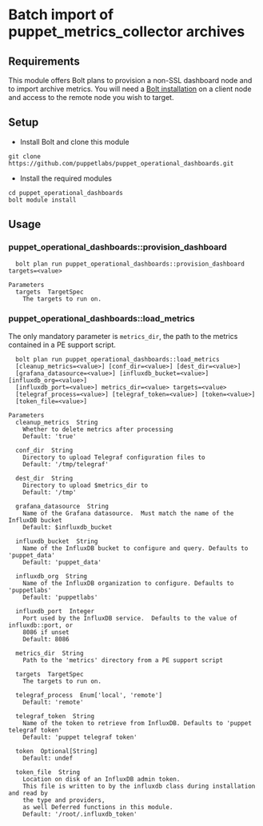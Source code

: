 # Batch import of puppet_metrics_collector archives

## Requirements

This module offers Bolt plans to provision a non-SSL dashboard node and to import archive metrics.  You will need a [Bolt installation](https://puppet.com/docs/bolt/latest/bolt_installing.html) on a client node and access to the remote node you wish to target.

## Setup

* Install Bolt and clone this module
```
git clone https://github.com/puppetlabs/puppet_operational_dashboards.git
```
* Install the required modules
```
cd puppet_operational_dashboards
bolt module install
```

## Usage

### puppet_operational_dashboards::provision_dashboard
```
  bolt plan run puppet_operational_dashboards::provision_dashboard targets=<value>

Parameters
  targets  TargetSpec
    The targets to run on.
```

### puppet_operational_dashboards::load_metrics

The only mandatory parameter is `metrics_dir`, the path to the metrics contained in a PE support script.
```
  bolt plan run puppet_operational_dashboards::load_metrics
  [cleanup_metrics=<value>] [conf_dir=<value>] [dest_dir=<value>]
  [grafana_datasource=<value>] [influxdb_bucket=<value>] [influxdb_org=<value>]
  [influxdb_port=<value>] metrics_dir=<value> targets=<value>
  [telegraf_process=<value>] [telegraf_token=<value>] [token=<value>]
  [token_file=<value>]

Parameters
  cleanup_metrics  String
    Whether to delete metrics after processing
    Default: 'true'

  conf_dir  String
    Directory to upload Telegraf configuration files to
    Default: '/tmp/telegraf'

  dest_dir  String
    Directory to upload $metrics_dir to
    Default: '/tmp'

  grafana_datasource  String
    Name of the Grafana datasource.  Must match the name of the InfluxDB bucket
    Default: $influxdb_bucket

  influxdb_bucket  String
    Name of the InfluxDB bucket to configure and query. Defaults to 'puppet_data'
    Default: 'puppet_data'

  influxdb_org  String
    Name of the InfluxDB organization to configure. Defaults to 'puppetlabs'
    Default: 'puppetlabs'

  influxdb_port  Integer
    Port used by the InfluxDB service.  Defaults to the value of influxdb::port, or
    8086 if unset
    Default: 8086

  metrics_dir  String
    Path to the 'metrics' directory from a PE support script

  targets  TargetSpec
    The targets to run on.

  telegraf_process  Enum['local', 'remote']
    Default: 'remote'

  telegraf_token  String
    Name of the token to retrieve from InfluxDB. Defaults to 'puppet telegraf token'
    Default: 'puppet telegraf token'

  token  Optional[String]
    Default: undef

  token_file  String
    Location on disk of an InfluxDB admin token.
    This file is written to by the influxdb class during installation and read by
    the type and providers,
    as well Deferred functions in this module.
    Default: '/root/.influxdb_token'
```
